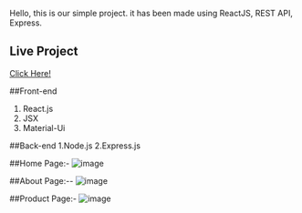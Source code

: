 Hello, this is our simple project. it has been made using ReactJS, REST API, Express.

 ## Live Project
 [Click Here!](https://medlocfinal.vercel.app/home)

##Front-end
1. React.js
2. JSX
3. Material-Ui

##Back-end
1.Node.js
2.Express.js

##Home Page:-
![image](https://user-images.githubusercontent.com/69392627/180406751-99932da0-729f-4243-94d6-29cd52c446c1.png)

##About Page:--
![image](https://user-images.githubusercontent.com/69392627/180419117-ad493af4-33d9-45d7-a45a-24108b4883ea.png)

##Product Page:-
![image](https://user-images.githubusercontent.com/69392627/180419355-32eaac26-54c4-4bed-94e9-75902abf724a.png)
